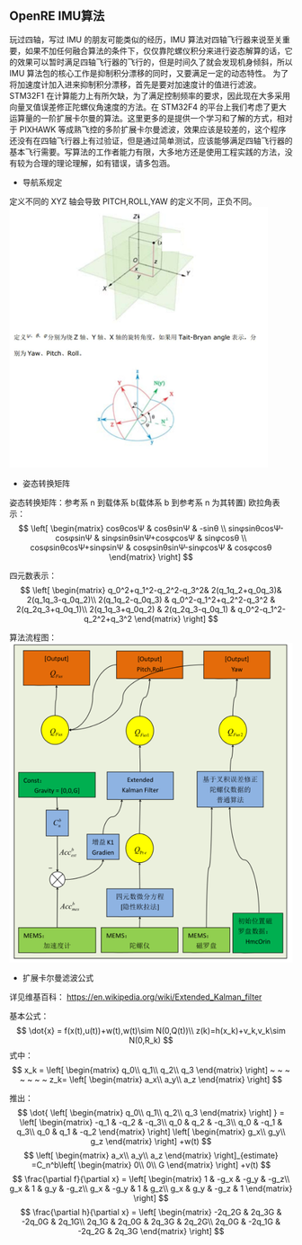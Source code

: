 ﻿## OpenRE IMU算法
玩过四轴，写过 IMU 的朋友可能类似的经历，IMU 算法对四轴飞行器来说至关重要，如果不加任何融合算法的条件下，仅仅靠陀螺仪积分来进行姿态解算的话，它的效果可以暂时满足四轴飞行器的飞行的，但是时间久了就会发现机身倾斜，所以 IMU 算法包的核心工作是抑制积分漂移的同时，又要满足一定的动态特性。
为了将加速度计加入进来抑制积分漂移，首先是要对加速度计的值进行滤波。STM32F1 在计算能力上有所欠缺，为了满足控制频率的要求，因此现在大多采用向量叉值误差修正陀螺仪角速度的方法。在 STM32F4 的平台上我们考虑了更大运算量的一阶扩展卡尔曼的算法。这里更多的是提供一个学习和了解的方式，相对于 PIXHAWK 等成熟飞控的多阶扩展卡尔曼滤波，效果应该是较差的，这个程序还没有在四轴飞行器上有过验证，但是通过简单测试，应该能够满足四轴飞行器的基本飞行需要。写算法的工作者能力有限，大多地方还是使用工程实践的方法，没有较为合理的理论理解，如有错误，请多包涵。

* 导航系规定

 定义不同的 XYZ 轴会导致 PITCH,ROLL,YAW 的定义不同，正负不同。
 ![Navigation System](/images/OpenRE/Navigation_System.png)

* 姿态转换矩阵

 姿态转换矩阵：参考系 n 到载体系 b(载体系 b 到参考系 n 为其转置)
 欧拉角表示：
$$
 \left[
 \begin{matrix}
   cosθcosΨ & cosθsinΨ & -sinθ \\
   sinφsinθcosΨ-cosφsinΨ & sinφsinθsinΨ+cosφcosΨ & sinφcosθ \\
   cosφsinθcosΨ+sinφsinΨ & cosφsinθsinΨ-sinφcosΨ & cosφcosθ
  \end{matrix}
  \right] 
$$

 四元数表示：
$$
 \left[
 \begin{matrix}
   q_0^2+q_1^2-q_2^2-q_3^2& 2(q_1q_2+q_0q_3)& 2(q_1q_3-q_0q_2)\\
   2(q_1q_2-q_0q_3) & q_0^2-q_1^2+q_2^2-q_3^2 & 2(q_2q_3+q_0q_1)\\
   2(q_1q_3+q_0q_2) & 2(q_2q_3-q_0q_1) & q_0^2-q_1^2-q_2^2+q_3^2
  \end{matrix}
  \right] 
$$

 算法流程图：
 ![Algorithm Flow](/images/OpenRE/Algorithm_Flow.png)

* 扩展卡尔曼滤波公式

 详见维基百科：
 https://en.wikipedia.org/wiki/Extended_Kalman_filter

 基本公式：
 $$
   \dot{x} = f(x(t),u(t))+w(t),w(t)\sim N(0,Q(t))\\
   z(k)=h(x_k)+v_k,v_k\sim N(0,R_k)
 $$
 式中：
 $$
   x_k = 
   \left[
  \begin{matrix}
   q_0\\
   q_1\\
   q_2\\
   q_3
  \end{matrix}
  \right] ~ ~ ~ ~ ~ ~ ~
  z_k=
  \left[
 \begin{matrix}
   a_x\\
   a_y\\
   a_z
  \end{matrix}
  \right] 
 $$

 推出：
 $$
 \dot{
 \left[
  \begin{matrix}
   q_0\\
   q_1\\
   q_2\\
   q_3
  \end{matrix}
  \right]
  } 
  = \left[
  \begin{matrix}
   -q_1 & -q_2 & -q_3\\
   q_0 & q_2 & -q_3\\
   q_0 & -q_1 & q_3\\
   q_0 & q_1 & -q_2
  \end{matrix}
  \right]
  \left[
  \begin{matrix}
   g_x\\
   g_y\\
   g_z
  \end{matrix}
  \right]
  +w(t)
 $$
 $$
 \left[
  \begin{matrix}
   a_x\\
   a_y\\
   a_z
  \end{matrix}
  \right]_{estimate}
  =C_n^b\left[
  \begin{matrix}
   0\\
   0\\
   G
  \end{matrix}
  \right]
  +v(t)
 $$
 $$
 \frac{\partial f}{\partial x} =  
 \left[
  \begin{matrix}
   1 & -g_x & -g_y & -g_z\\
   g_x & 1 & g_y & -g_z\\
   g_x & -g_y & 1 & g_z\\
   g_x & g_y & -g_z & 1
  \end{matrix}
  \right]
 $$
  $$
 \frac{\partial h}{\partial x} =  
 \left[
  \begin{matrix}
   -2q_2G & 2q_3G & -2q_0G & 2q_1G\\
   2q_1G & 2q_0G & 2q_3G & 2q_2G\\
   2q_0G & -2q_1G & -2q_2G & 2q_3G
  \end{matrix}
  \right]
 $$

